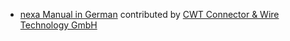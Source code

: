 - [nexa Manual in German](http://nexa.com/docs/user/manual/de/) contributed by [CWT Connector & Wire Technology GmbH](http://www.cwt-assembly.com/)
